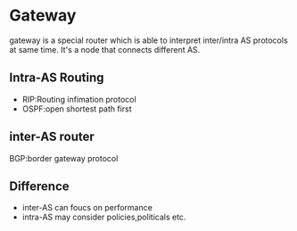 # Gateway

gateway is a special router which is able to interpret inter/intra AS protocols at same time. It's a node that connects different AS.

## Intra-AS Routing

- RIP:Routing infimation protocol
- OSPF:open shortest path first

## inter-AS router
BGP:border gateway protocol

## Difference

- inter-AS can foucs on performance
- intra-AS may consider policies,politicals etc.
